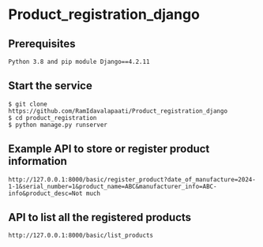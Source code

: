 # Product_registration_django

## Prerequisites
```
Python 3.8 and pip module Django==4.2.11 
```

## Start the service
```
$ git clone https://github.com/RamIdavalapaati/Product_registration_django
$ cd product_registration
$ python manage.py runserver
```

## Example API to store or register product information
```
http://127.0.0.1:8000/basic/register_product?date_of_manufacture=2024-1-1&serial_number=1&product_name=ABC&manufacturer_info=ABC-info&product_desc=Not much
```

## API to list all the registered products
```
http://127.0.0.1:8000/basic/list_products
```
